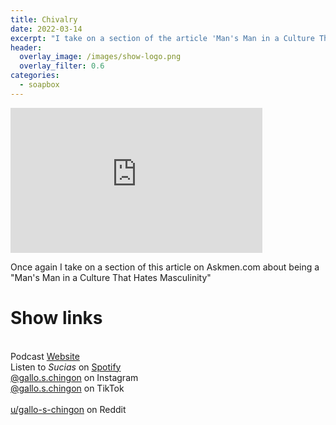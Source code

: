 ```yaml
---
title: Chivalry
date: 2022-03-14
excerpt: "I take on a section of the article 'Man's Man in a Culture That Hates Masculinity' on Askmen.com"
header:
  overlay_image: /images/show-logo.png
  overlay_filter: 0.6
categories: 
  - soapbox
---
```

<iframe src='https://open.spotify.com/embed/episode/2alS1yV9P8a6Qn0MRi57VG' width='80%' height='232' frameborder='0' allowtransparency='true' allow='encrypted-media'></iframe>

Once again I take on a section of this article on Askmen.com about being a "Man's Man in a Culture That Hates Masculinity"

# Show links

<br> Podcast [Website](https://sucias.xyz)  <a href='https://sucias.xyz'><i class='fas fa-link'></i></a>
<br> Listen to *Sucias* on [Spotify](https://open.spotify.com/show/3XjoipCU3QzeIaQAAQpBdW)  <a href='https://open.spotify.com/show/3XjoipCU3QzeIaQAAQpBdW'><i class='fab fa-spotify'></i></a>
<br> [@gallo.s.chingon](https://instagram.com/gallo.s.chingon) on Instagram  <a href='https://www.instagram.com/gallo.s.chingon'><i class='fa-brands fa-instagram-square'></i></a>
<br> [@gallo.s.chingon](https://www.tiktok.com/@gallo.s.chingon) on TikTok <a href='https://www.tiktok.com/@gallo.s.chingon'><i class='fa-brands fa-tiktok'></i><br>
<br> [u/gallo-s-chingon](https://reddit.com/u/gallo-s-chingon/submitted) on Reddit <a href='https://reddit.com/u/gallo-s-chingon/submitted'><i class='fab fa-reddit'></i></a>
